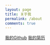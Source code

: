 ```yaml
---
layout: page
title: 关于我
permalink: /about
comments: true
---
```


<div class="row justify-content-between">
<div class="col-md-8 pr-5">

<p></p>
<a href = 'https://github.com/XinyueYu16/'>我的Github</a>
<a href = 'https://xinyueyu16.github.io/Resume/'>我的简历</a>

<!--
<p class="mb-5"><img class="shadow-lg" src="{{site.baseurl}}/assets/images/mediumish-jekyll-template.png" alt="jekyll template mediumish" /></p>
<h4>Documentation</h4>
-->
<!--
<p>Please, read the docs <a href="https://bootstrapstarter.com/bootstrap-templates/template-mediumish-bootstrap-jekyll/">here</a>.</p>-->
<!--
<h4>Questions or bug reports?</h4>-->
<!--
<p>Head over to our <a href="https://github.com/wowthemesnet/mediumish-theme-jekyll">Github repository</a>!</p>-->

</div>

<!--
<div class="col-md-4">
<!--
<div class="sticky-top sticky-top-80">
<h5>Buy me a coffee</h5>
<!--
<p>Thank you for your support! Your donation helps me to maintain and improve <a target="_blank" href="https://github.com/wowthemesnet/mediumish-theme-jekyll">Mediumish <i class="fab fa-github"></i></a>.</p>
<a target="_blank" href="https://www.wowthemes.net/donate/" class="btn btn-danger">Buy me a coffee</a> <a target="_blank" href="https://bootstrapstarter.com/bootstrap-templates/template-mediumish-bootstrap-jekyll/" class="btn btn-warning">Documentation</a>
</div>
</div>
-->

</div>
